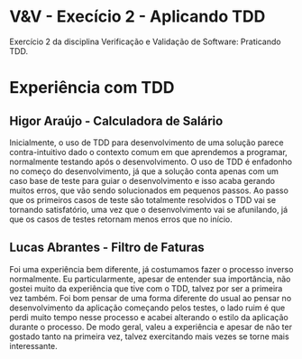 # V&V - Execício 2 - Aplicando TDD

Exercício 2 da disciplina Verificação e Validação de Software: Praticando TDD.

# Experiência com TDD

## Higor Araújo - Calculadora de Salário

Inicialmente, o uso de TDD para desenvolvimento de uma solução parece contra-intuitivo dado o contexto comum em que aprendemos a programar, normalmente testando após o desenvolvimento. O uso de TDD é enfadonho no começo do desenvolvimento, já que a solução conta apenas com um caso base de teste para guiar o desenvolvimento e isso acaba gerando muitos erros, que vão sendo solucionados em pequenos passos. Ao passo que os primeiros casos de teste são totalmente resolvidos o TDD vai se tornando satisfatório, uma vez que o desenvolvimento vai se afunilando, já que os casos de testes retornam menos erros que no início.

## Lucas Abrantes - Filtro de Faturas

Foi uma experiência bem diferente, já costumamos fazer o processo inverso normalmente. Eu particularmente, apesar de entender sua importância, não gostei muito da experiência que tive com o TDD, talvez por ser a primeira vez também. Foi bom pensar de uma forma diferente do usual ao pensar no desenvolvimento da aplicação começando pelos testes, o lado ruim é que perdi muito tempo nesse processo e acabei alterando o estilo da aplicação durante o processo. De modo geral, valeu a experiência e apesar de não ter gostado tanto na primeira vez, talvez exercitando mais vezes se torne mais interessante.
